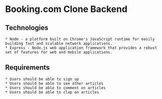 # Booking.com Clone Backend

## Technologies
    * Node - a platform built on Chrome's JavaScript runtime for easily building fast and scalable network applications.
    * Express - Node.js web application framework that provides a robust set of features for web and mobile applications.


## Requirements
    * Users should be able to sign up
    * Users should be able to see other articles
    * Users should be able to comment on articles
    * Users should be able to clap on articles

